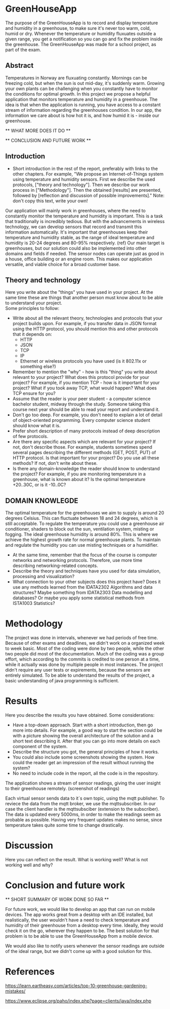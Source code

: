 # GreenHouseApp

The purpose of the GreenHouseApp is to record and display temperature and humidity in a greenhouse, to make sure it's never too warm, cold, humid or dry.
Whenever the temperature or humidity fluxuates outside a given range, you get a notification so you can go and fix the problem inside the greenhouse. The GreenHouseApp was made for a school project, as part of the exam.


## Abstract
Temperatures in Norway are fluxuating constantly. Mornings can be freezing cold,
but when the sun is out mid-day, it's suddenly warm. Growing your own plants can
be challenging when you constantly have to monitor the conditions for optimal
growth. In this project we propose a helpful application that monitors
temperature and humidity in a greenhouse. The idea is that when the application
is running, you have access to a constant stream of information regarding the
greenhouses condition. In our app, the information we care about is how hot it
is, and how humid it is - inside our greenhouse. 

** WHAT MORE DOES IT DO **

** CONCLUSION AND FUTURE WORK **


## Introduction

* Short introduction in the rest of the report, preferably with links to the
  other chapters. For example, "We propose an Internet-of-Things system using
  temperature and humidity sensors. First we describe the used
  protocols, ["theory and technology"]. Then we describe our work process
  in ["Methodology"]. Then the obtained [results] are presented, followed by
  [reflection and discussion of possible improvements]." Note: don't copy this
  text, write your own!
  
Our application will mainly work in greenhouses, where the need to constantly 
monitor the temperature and humidity is important. This is a task that traditionally
is incredibly tedious. But with the advancements in wireless technology, we can
develop sensors that record and transmit this information automatically. It's
important that greenhouses keep their temperature and humidity stable, as the range
of ideal temperature and humidity is 20-24 degrees and 80-95% respectively. (ref)
Our main target is greenhouses, but our solution could also be implemented into other 
domains and fields if needed. The sensor nodes can operate just as good in a house, 
office building or an engine room. This makes our application versatile, 
and viable choice for a broad customer base. 

## Theory and technology

Here you write about the "things" you have used in your project. At the same
time these are things that another person must know about to be able to
understand your project.  
Some principles to follow:

* Write about all the relevant theory, technologies and protocols that your
  project builds upon. For example, if you transfer data in JSON format using
  the HTTP protocol, you should mention this and other protocols that it depends
  on:
    * HTTP
    * JSON
    * TCP
    * IP
    * Ethernet or wireless protocols you have used (is it 802.11x or something
      else?)
* Remember to mention the "why" - how is this "thing" you write about relevant
  to your project? What does this protocol provide for your project? For
  example, if you mention TCP - how is it important for your project? What if
  you took away TCP, what would happen? What does TCP ensure for you?
* Assume that the reader is your peer student - a computer science bachelor
  student, midway through the study. Someone taking this course next year should
  be able to read your report and understand it.
* Don't go too deep. For example, you don't need to explain a lot of detail of
  object-oriented programming. Every computer science student should know what
  it is.
* Prefer short description of many protocols instead of deep description of few
  protocols.
* Are there any specific aspects which are relevant for your project? If not,
  don't describe those. For example, students sometimes spend several pages
  describing the different methods (GET, POST, PUT) of HTTP protocol. Is that
  important for your project? Do you use all these methods? If not, don't write
  about these.
* Is there any domain-knowledge the reader should know to understand the
  project? For example, if you are monitoring temperature in a greenhouse, what
  is known about it? Is the optimal temperature +20..30C, or is it -10..0C?
  
 ## DOMAIN KNOWLEGDE
 The optimal temperature for the greenhouses we aim to supply is around 20 degrees Celsius.
 This can fluctuate between 18 and 24 degrees, which is still acceptable. To regulate the 
 temperature you could use a greenhouse air conditioner, shaders to block out the sun, 
 ventilation system, misting or fogging. The ideal greenhouse humidity is around 80%. 
 This is where we achieve the highest growth rate for normal greenhouse plants. 
 To maintain and regulate the humidity you can use misting techniques or a humidifier.
  
* At the same time, remember that the focus of the course is computer networks
  and networking protocols. Therefore, use more time describing
  networking-related concepts.
* Describe the theory and techniques have you used for data simulation,
  processing and visualization?
* What connection to your other subjects does this project have? Does it use any
  methods learned from the IDATA2302 Algorithms and data structures? Maybe
  something from IDATA2303 Data modelling and databases? Or maybe you apply some
  statistical methods from ISTA1003 Statistics?

# Methodology

The project was done in intervals, whenever we had periods of free time. Because of
other exams and deadlines, we didn't work on a organized week to week basic.
Most of the coding were done by two people, while the other two people did most of
the documentation. Much of the coding was a group effort, which according to the
commits is credited to one person at a time, while it actually was done by multiple
people in most instances.
The project didn't require any user tests or expirements, because the sensors are
entirely simulated. To be able to understand the results of the project, a basic
understanding of java programming is sufficient.

# Results

Here you describe the results you have obtained. Some considerations:

* Have a top-down approach. Start with a short introduction, then go more into
  details. For example, a good way to start the section could be with a picture
  showing the overall architecture of the solution and a short text describing
  it. After that you can go into more details on each component of the system.
* Describe the structure you got, the general principles of how it works.
* You could also include some screenshots showing the system. How could the
  reader get an impression of the result without running the system?
* No need to include code in the report, all the code is in the repository.

The application shows a stream of sensor readings, giving the user insight
to their greenhouse remotely. (screenshot of readings)


Each virtual sensor sends data to it´s own topic, using the mqtt publisher. To 
reviece the data from the mqtt broker, we use the mqttsubscriber. In our case 
the client handler is the mqttsubsciber (extension to the subscriber). The 
data is updated every 5000ms, in order to make the readings seem as probable as
possible. Having very frequent updates makes no sense, since temperature takes
quite some time to change drastically.



# Discussion

Here you can reflect on the result. What is working well? What is not working
well and why?

# Conclusion and future work

** SHORT SUMMARY OF WORK DONE SO FAR **

For future work, we would like to develop an app that can run on mobile devices.
The app works great from a desktop with an IDE installed, but realistically,
the user wouldn't have a need to check temperature and humidity of their
greenhouse from a desktop every time. Ideally, they would check it on the
go, wherever they happen to be. The best solution for that problem is to
be able to use the GreenHouseApp from a mobile device.

We would also like to notify users whenever the sensor readings are outside
of the ideal range, but we didn't come up with a good solution for this.

# References

https://learn.eartheasy.com/articles/top-10-greenhouse-gardening-mistakes/

https://www.eclipse.org/paho/index.php?page=clients/java/index.php
